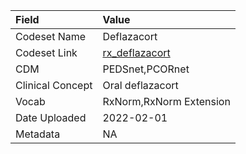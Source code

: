 |Field            |Value                   |
|:----------------|:-----------------------|
|Codeset Name     |Deflazacort             |
|Codeset Link     |[rx_deflazacort](https://github.com/PEDSnet/Variable-Dictionary/blob/main/drugs/rx_deflazacort.csv)|
|CDM              |PEDSnet,PCORnet         |
|Clinical Concept |Oral deflazacort        |
|Vocab            |RxNorm,RxNorm Extension |
|Date Uploaded    |2022-02-01              |
|Metadata         |NA                      |
